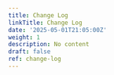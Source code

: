 ```yaml
---
title: Change Log
linkTitle: Change Log
date: '2025-05-01T21:05:00Z'
weight: 1
description: No content
draft: false
ref: change-log
---
```


